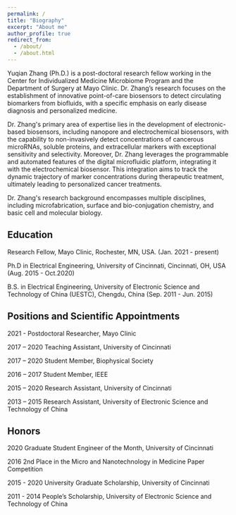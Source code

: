 ```yaml
---
permalink: /
title: "Biography"
excerpt: "About me"
author_profile: true
redirect_from: 
  - /about/
  - /about.html
---
```

Yuqian Zhang (Ph.D.) is a post-doctoral research fellow working in the Center for Individualized Medicine Microbiome Program and the Department of Surgery at Mayo Clinic. Dr. Zhang’s research focuses on the establishment of innovative point-of-care biosensors to detect circulating biomarkers from biofluids, with a specific emphasis on early disease diagnosis and personalized medicine. 
 
Dr. Zhang's primary area of expertise lies in the development of electronic-based biosensors, including nanopore and electrochemical biosensors, with the capability to non-invasively detect concentrations of cancerous microRNAs, soluble proteins, and extracellular markers with exceptional sensitivity and selectivity. Moreover, Dr. Zhang leverages the programmable and automated features of the digital microfluidic platform, integrating it with the electrochemical biosensor. This integration aims to track the dynamic trajectory of marker concentrations during therapeutic treatment, ultimately leading to personalized cancer treatments.

Dr. Zhang's research background encompasses multiple disciplines, including microfabrication, surface and bio-conjugation chemistry, and basic cell and molecular biology.

## Education

Research Fellow, Mayo Clinic, Rochester, MN, USA.		(Jan. 2021 - present)

Ph.D in Electrical Engineering, University of Cincinnati, Cincinnati, OH, USA	  (Aug. 2015 - Oct.2020)

B.S. in Electrical Engineering, University of Electronic Science and Technology of China (UESTC), Chengdu, China  	(Sep. 2011 - Jun. 2015)

## Positions and Scientific Appointments

2021 -	Postdoctoral Researcher, Mayo Clinic

2017 – 2020	Teaching Assistant, University of Cincinnati

2017 – 2020	Student Member, Biophysical Society

2016 – 2017	Student Member, IEEE

2015 – 2020	Research Assistant, University of Cincinnati

2013 – 2015	Research Assistant, University of Electronic Science and Technology of China
 
## Honors

2020  Graduate Student Engineer of the Month, University of Cincinnati

2016	2nd Place in the Micro and Nanotechnology in Medicine Paper Competition

2015 - 2020	University Graduate Scholarship, University of Cincinnati

2011 - 2014	People’s Scholarship, University of Electronic Science and Technology of China






